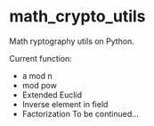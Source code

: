 # math_crypto_utils
Math ryptography utils on Python. 

Current function:
* a mod n
* mod pow
* Extended Euclid
* Inverse element in field
* Factorization
To be continued...